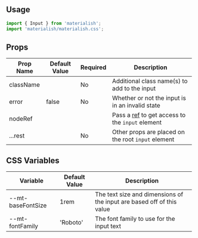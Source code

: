 ## Usage

```jsx
import { Input } from 'materialish';
import 'materialish/materialish.css';
```

## Props

| Prop Name | Default Value | Required | Description                                                                                       |
| --------- | ------------- | -------- | ------------------------------------------------------------------------------------------------- |
| className |               | No       | Additional class name(s) to add to the input                                                      |
| error     | false         | No       | Whether or not the input is in an invalid state                                                   |
| nodeRef   |               |          | Pass a [ref](https://reactjs.org/docs/refs-and-the-dom.html) to get access to the `input` element |
| ...rest   |               | No       | Other props are placed on the root `input` element                                                |

## CSS Variables

| Variable          | Default Value | Description                                                           |
| ----------------- | ------------- | --------------------------------------------------------------------- |
| --mt-baseFontSize | 1rem          | The text size and dimensions of the input are based off of this value |
| --mt-fontFamily   | 'Roboto'      | The font family to use for the input text                             |
